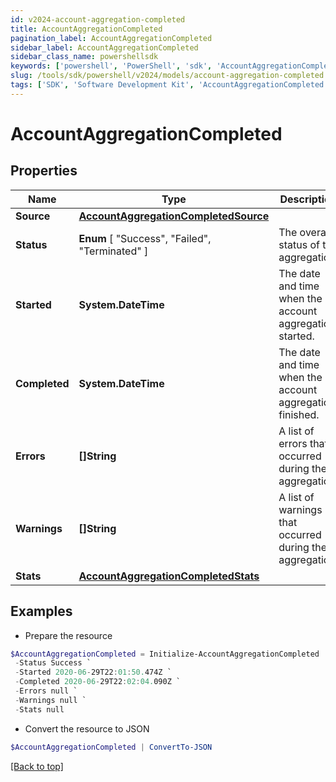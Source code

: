 ```yaml
---
id: v2024-account-aggregation-completed
title: AccountAggregationCompleted
pagination_label: AccountAggregationCompleted
sidebar_label: AccountAggregationCompleted
sidebar_class_name: powershellsdk
keywords: ['powershell', 'PowerShell', 'sdk', 'AccountAggregationCompleted', 'V2024AccountAggregationCompleted'] 
slug: /tools/sdk/powershell/v2024/models/account-aggregation-completed
tags: ['SDK', 'Software Development Kit', 'AccountAggregationCompleted', 'V2024AccountAggregationCompleted']
---
```



# AccountAggregationCompleted

## Properties

Name | Type | Description | Notes
------------ | ------------- | ------------- | -------------
**Source** | [**AccountAggregationCompletedSource**](account-aggregation-completed-source) |  | [required]
**Status** |  **Enum** [  "Success",    "Failed",    "Terminated" ] | The overall status of the aggregation. | [required]
**Started** | **System.DateTime** | The date and time when the account aggregation started. | [required]
**Completed** | **System.DateTime** | The date and time when the account aggregation finished. | [required]
**Errors** | **[]String** | A list of errors that occurred during the aggregation. | [required]
**Warnings** | **[]String** | A list of warnings that occurred during the aggregation. | [required]
**Stats** | [**AccountAggregationCompletedStats**](account-aggregation-completed-stats) |  | [required]

## Examples

- Prepare the resource
```powershell
$AccountAggregationCompleted = Initialize-AccountAggregationCompleted  -Source null `
 -Status Success `
 -Started 2020-06-29T22:01:50.474Z `
 -Completed 2020-06-29T22:02:04.090Z `
 -Errors null `
 -Warnings null `
 -Stats null
```

- Convert the resource to JSON
```powershell
$AccountAggregationCompleted | ConvertTo-JSON
```


[[Back to top]](#) 

